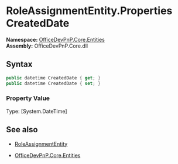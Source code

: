 # RoleAssignmentEntity.Properties CreatedDate
**Namespace:** [OfficeDevPnP.Core.Entities](OfficeDevPnP.Core.Entities.md)  
**Assembly:** OfficeDevPnP.Core.dll  
## Syntax
```C#
public datetime CreatedDate { get; }
public datetime CreatedDate { set; }
```

### Property Value
Type: [System.DateTime] 

## See also
- [RoleAssignmentEntity](RoleAssignmentEntity.md) 

- [OfficeDevPnP.Core.Entities](OfficeDevPnP.Core.Entities.md)
